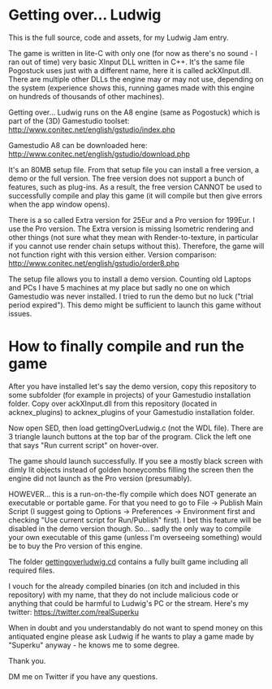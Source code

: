 # Getting over... Ludwig
This is the full source, code and assets, for my Ludwig Jam entry.

The game is written in lite-C with only one (for now as there's no sound - I ran out of time) very basic XInput DLL written in C++. It's the same file Pogostuck uses just with a different name, here it is called ackXInput.dll. There are multiple other DLLs the engine may or may not use, depending on the system (experience shows this, running games made with this engine on hundreds of thousands of other machines).

Getting over... Ludwig runs on the A8 engine (same as Pogostuck) which is part of the (3D) Gamestudio toolset: http://www.conitec.net/english/gstudio/index.php

Gamestudio A8 can be downloaded here: http://www.conitec.net/english/gstudio/download.php

It's an 80MB setup file. From that setup file you can install a free version, a demo or the full version.
The free version does not support a bunch of features, such as plug-ins. As a result, the free version CANNOT be used to successfully compile and play this game (it will compile but then give errors when the app window opens).

There is a so called Extra version for 25Eur and a Pro version for 199Eur. I use the Pro version. The Extra version is missing Isometric rendering and other things (not sure what they mean with Render-to-texture, in particular if you cannot use render chain setups without this). Therefore, the game will not function right with this version either.
Version comparison: http://www.conitec.net/english/gstudio/order8.php

The setup file allows you to install a demo version. Counting old Laptops and PCs I have 5 machines at my place but sadly no one on which Gamestudio was never installed. I tried to run the demo but no luck ("trial period expired").
This demo might be sufficient to launch this game without issues.

# How to finally compile and run the game

After you have installed let's say the demo version, copy this repository to some subfolder (for example in projects) of your Gamestudio installation folder.
Copy over ackXInput.dll from this repository (located in acknex_plugins) to acknex_plugins of your Gamestudio installation folder.

Now open SED, then load gettingOverLudwig.c (not the WDL file). There are 3 triangle launch buttons at the top bar of the program. Click the left one that says "Run current script" on hover-over.

The game should launch successfully. If you see a mostly black screen with dimly lit objects instead of golden honeycombs filling the screen then the engine did not launch as the Pro version (presumably).

HOWEVER... this is a run-on-the-fly compile which does NOT generate an executable or portable game. For that you need to go to File -> Publish Main Script (I suggest going to Options -> Preferences -> Environment first and checking "Use current script for Run/Publish" first). I bet this feature will be disabled in the demo version though.
So... sadly the only way to compile your own executable of this game (unless I'm overseeing something) would be to buy the Pro version of this engine.

The folder [gettingoverludwig.cd](gettingoverludwig.cd) contains a fully built game including all required files.

I vouch for the already compiled binaries (on itch and included in this repository) with my name, that they do not include malicious code or anything that could be harmful to Ludwig's PC or the stream. Here's my twitter: https://twitter.com/realSuperku

When in doubt and you understandably do not want to spend money on this antiquated engine please ask Ludwig if he wants to play a game made by "Superku" anyway - he knows me to some degree.

Thank you.

DM me on Twitter if you have any questions.
